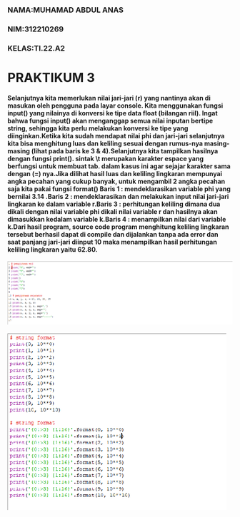 ### NAMA:MUHAMAD ABDUL ANAS
### NIM:312210269
### KELAS:TI.22.A2

# PRAKTIKUM 3

#### Selanjutnya kita memerlukan nilai jari-jari (r) yang nantinya akan di masukan oleh pengguna pada layar console. Kita menggunakan fungsi input() yang nilainya di konversi ke tipe data float (bilangan riil). Ingat bahwa fungsi input() akan menganggap semua nilai inputan bertipe string, sehingga kita perlu melakukan konversi ke tipe yang diinginkan.Ketika kita sudah mendapat nilai phi dan jari-jari selanjutnya kita bisa menghitung luas dan keliling sesuai dengan rumus-nya masing-masing (lihat pada baris ke 3 & 4).Selanjutnya kita tampilkan hasilnya dengan fungsi print(). sintak \t merupakan karakter espace yang berfungsi untuk membuat tab. dalam kasus ini agar sejajar karakter sama dengan (=) nya.Jika dilihat hasil luas dan keliling lingkaran mempunyai angka pecahan yang cukup banyak, untuk mengambil 2 angka pecahan saja kita pakai fungsi format() Baris 1 : mendeklarasikan variable phi yang bernilai 3.14 .Baris 2 : mendeklarasikan dan melakukan input nilai jari-jari lingkaran ke dalam variable r.Baris 3 : perhitungan keliling dimana dua dikali dengan nilai variable phi dikali nilai variable r dan hasilnya akan dimasukkan kedalam variable k.Baris 4 : menampilkan nilai dari variable k.Dari hasil program, source code program menghitung keliling lingkaran tersebut berhasil dapat di compile dan dijalankan tanpa ada error dan saat panjang jari-jari diinput 10 maka menampilkan hasil perhitungan keliling lingkaran yaitu 62.80.

![gambar](gambar1.png)

![gambar](gambar2.png)

